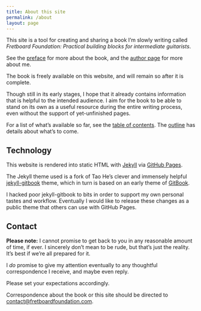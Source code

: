 ```yaml
---
title: About this site
permalink: /about
layout: page
---
```


This site is a tool for creating and sharing a book I’m slowly writing called
_Fretboard Foundation: Practical building blocks for intermediate guitarists_.

See the [preface](preface) for more about the book, 
and the [author page](author) for more about me.

The book is freely available on this website, 
and will remain so after it is complete. 

Though still in its early stages, 
I hope that it already contains information that is helpful to the intended audience. 
I aim for the book to be able to stand on its own as a useful resource during the entire writing process, 
even without the support of yet-unfinished pages. 

For a list of what’s available so far, 
see the [table of contents](toc). 
The [outline](outline) has details about what’s to come. 

## Technology

This website is rendered into static HTML with [Jekyll](https://jekyllrb.com/) via [GitHub Pages](https://pages.github.com/).

The Jekyll theme used is a fork of Tao He’s clever and immensely helpful [jekyll-gitbook](https://github.com/sighingnow/jekyll-gitbook) theme, 
which in turn is based on an early theme of [GitBook](https://www.gitbook.com/).

I hacked poor jekyll-gitbook to bits in order to support my own personal tastes and workflow. 
Eventually I would like to release these changes as a public theme that others can use with GitHub Pages. 

## Contact

**Please note:**
I cannot promise to get back to you in any reasonable amount of time, if ever. 
I sincerely don’t mean to be rude, 
but that’s just the reality. 
It’s best if we’re all prepared for it. 

I *do* promise to give my attention eventually to any thoughtful correspondence I receive,
and maybe even reply. 

Please set your expectations accordingly. 

Correspondence about the book or this site should be directed to
[contact@fretboardfoundation.com](mailto:contact@fretboardfoundation.com).

